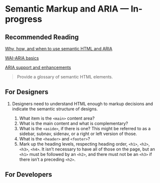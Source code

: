 # Semantic Markup and ARIA — In-progress

## Recommended Reading

[Why, how, and when to use semantic HTML and ARIA](https://css-tricks.com/why-how-and-when-to-use-semantic-html-and-aria/)

[WAI-ARIA basics](https://developer.mozilla.org/en-US/docs/Learn/Accessibility/WAI-ARIA_basics)

[ARIA support and enhancements](https://developer.mozilla.org/en-US/docs/Web/Accessibility/ARIA)

> Provide a glossary of semantic HTML elements.

## For Designers

1. Designers need to understand HTML enough to markup decisions and indicate the semantic structure of designs.

    1. What item is the `<main>` content area?
    1. What is the main content and what is complementary?
    1. What is the `<aside>`, if there is one? This might be referred to as a sidebar, subnav, sidenav, or a right or left version of those.
    1. What is the `<header>` and `<footer>`?
    1. Mark up the heading levels, respecting heading order, `<h1>`, `<h2>`, `<h3>`, `<h4>`. It isn’t necessary to have all of those on the page, but an `<h1>` must be followed by an `<h2>`, and there must not be an `<h3>` if there isn’t a preceding `<h2>`.

## For Developers

